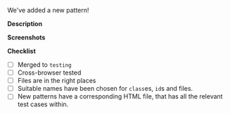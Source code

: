 We've added a new pattern!

**Description**



**Screenshots**



**Checklist**

- [ ] Merged to `testing`
- [ ] Cross-browser tested
- [ ] Files are in the right places
- [ ] Suitable names have been chosen for `class`es, `id`s and files.
- [ ] New patterns have a corresponding HTML file, that has all the relevant test cases within.
